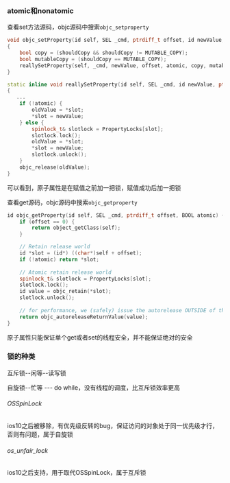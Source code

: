 ### atomic和nonatomic

查看set方法源码，objc源码中搜索`objc_setproperty`

```c++
void objc_setProperty(id self, SEL _cmd, ptrdiff_t offset, id newValue, BOOL atomic, signed char shouldCopy) 
{
    bool copy = (shouldCopy && shouldCopy != MUTABLE_COPY);
    bool mutableCopy = (shouldCopy == MUTABLE_COPY);
    reallySetProperty(self, _cmd, newValue, offset, atomic, copy, mutableCopy);
}
```

```c++
static inline void reallySetProperty(id self, SEL _cmd, id newValue, ptrdiff_t offset, bool atomic, bool copy, bool mutableCopy)
{
   ...
    if (!atomic) {
        oldValue = *slot;
        *slot = newValue;
    } else {
        spinlock_t& slotlock = PropertyLocks[slot];
        slotlock.lock();
        oldValue = *slot;
        *slot = newValue;        
        slotlock.unlock();
    }
    objc_release(oldValue);
}
```

可以看到，原子属性是在赋值之前加一把锁，赋值成功后加一把锁

查看get源码，objc源码中搜索`objc_getproperty`

```c++
id objc_getProperty(id self, SEL _cmd, ptrdiff_t offset, BOOL atomic) {
    if (offset == 0) {
        return object_getClass(self);
    }

    // Retain release world
    id *slot = (id*) ((char*)self + offset);
    if (!atomic) return *slot;
        
    // Atomic retain release world
    spinlock_t& slotlock = PropertyLocks[slot];
    slotlock.lock();
    id value = objc_retain(*slot);
    slotlock.unlock();
    
    // for performance, we (safely) issue the autorelease OUTSIDE of the spinlock.
    return objc_autoreleaseReturnValue(value);
}
```

原子属性只能保证单个get或者set的线程安全，并不能保证绝对的安全

### 锁的种类

互斥锁--闲等--读写锁

自旋锁--忙等  --- do while，没有线程的调度，比互斥锁效率更高

###### OSSpinLock

ios10之后被移除，有优先级反转的bug，保证访问的对象处于同一优先级才行，否则有问题，属于自旋锁

###### os_unfair_lock

ios10之后支持，用于取代OSSpinLock，属于互斥锁
